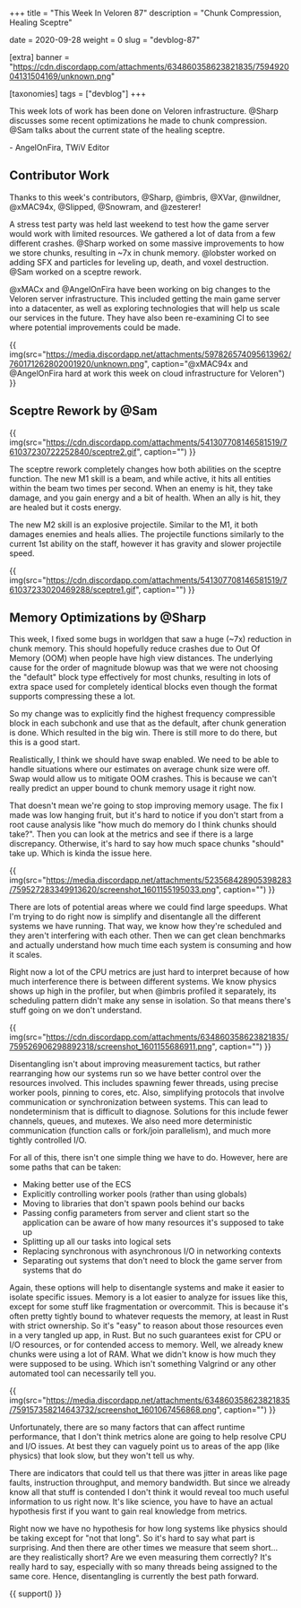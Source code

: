 +++
title = "This Week In Veloren 87"
description = "Chunk Compression, Healing Sceptre"

date = 2020-09-28
weight = 0
slug = "devblog-87"

[extra]
banner = "https://cdn.discordapp.com/attachments/634860358623821835/759492004131504169/unknown.png"

[taxonomies]
tags = ["devblog"]
+++

This week lots of work has been done on Veloren infrastructure. @Sharp discusses
some recent optimizations he made to chunk compression. @Sam talks about the
current state of the healing sceptre.

\- AngelOnFira, TWiV Editor

## Contributor Work

Thanks to this week's contributors, @Sharp, @imbris, @XVar, @nwildner, @xMAC94x,
@Slipped, @Snowram, and @zesterer!

A stress test party was held last weekend to test how the game server would work
with limited resources. We gathered a lot of data from a few different crashes.
@Sharp worked on some massive improvements to how we store chunks, resulting in
~7x in chunk memory. @lobster worked on adding SFX and particles for leveling
up, death, and voxel destruction. @Sam worked on a sceptre rework.

@xMACx and @AngelOnFira have been working on big changes to the Veloren server
infrastructure. This included getting the main game server into a datacenter, as
well as exploring technologies that will help us scale our services in the
future. They have also been re-examining CI to see where potential improvements
could be made.

{{
  img(src="https://media.discordapp.net/attachments/597826574095613962/760171262802001920/unknown.png",
  caption="@xMAC94x and @AngelOnFira hard at work this week on cloud
  infrastructure for Veloren")
}}

## Sceptre Rework by @Sam

{{
  img(src="https://cdn.discordapp.com/attachments/541307708146581519/761037230722252840/sceptre2.gif",
  caption="")
}}

The sceptre rework completely changes how both abilities on the sceptre
function. The new M1 skill is a beam, and while active, it hits all entities
within the beam two times per second. When an enemy is hit, they take damage,
and you gain energy and a bit of health. When an ally is hit, they are healed
but it costs energy.

The new M2 skill is an explosive projectile. Similar to the M1, it both damages
enemies and heals allies. The projectile functions similarly to the current 1st
ability on the staff, however it has gravity and slower projectile speed.

{{
  img(src="https://cdn.discordapp.com/attachments/541307708146581519/761037233020469288/sceptre1.gif",
  caption="")
}}

## Memory Optimizations by @Sharp

This week, I fixed some bugs in worldgen that saw a huge (~7x) reduction in
chunk memory. This should hopefully reduce crashes due to Out Of Memory (OOM)
when people have high view distances. The underlying cause for the order of
magnitude blowup was that we were not choosing the "default" block type
effectively for most chunks, resulting in lots of extra space used for
completely identical blocks even though the format supports compressing these a
lot.

So my change was to explicitly find the highest frequency compressible block in
each subchonk and use that as the default, after chunk generation is done. Which
resulted in the big win. There is still more to do there, but this is a good
start.

Realistically, I think we should have swap enabled. We need to be able to handle
situations where our estimates on average chunk size were off. Swap would allow
us to mitigate OOM crashes. This is because we can't really predict an upper
bound to chunk memory usage it right now.

That doesn't mean we're going to stop improving memory usage. The fix I made was
low hanging fruit, but it's hard to notice if you don't start from a root cause
analysis like "how much do memory do I think chunks should take?". Then you can
look at the metrics and see if there is a large discrepancy. Otherwise, it's
hard to say how much space chunks "should" take up. Which is kinda the issue
here.

{{
  img(src="https://media.discordapp.net/attachments/523568428905398283/759527283349913620/screenshot_1601155195033.png",
  caption="")
}}

There are lots of potential areas where we could find large speedups. What I'm
trying to do right now is simplify and disentangle all the different systems we
have running. That way, we know how they're scheduled and they aren't
interfering with each other. Then we can get clean benchmarks and actually
understand how much time each system is consuming and how it scales.

Right now a lot of the CPU metrics are just hard to interpret because of how
much interference there is between different systems. We know physics shows up
high in the profiler, but when @imbris profiled it separately, its scheduling
pattern didn't make any sense in isolation. So that means there's stuff going on
we don't understand.

{{
  img(src="https://cdn.discordapp.com/attachments/634860358623821835/759526906298892318/screenshot_1601155686911.png",
  caption="")
}}

Disentangling isn't about improving measurement tactics, but rather rearranging
how our systems run so we have better control over the resources involved. This
includes spawning fewer threads, using precise worker pools, pinning to cores,
etc. Also, simplifying protocols that involve communication or synchronization
between systems. This can lead to nondeterminism that is difficult to diagnose.
Solutions for this include fewer channels, queues, and mutexes. We also need
more deterministic communication (function calls or fork/join parallelism), and
much more tightly controlled I/O.

For all of this, there isn't one simple thing we have to do. However, here are
some paths that can be taken:

- Making better use of the ECS
- Explicitly controlling worker pools (rather than using globals)
- Moving to libraries that don't spawn pools behind our backs
- Passing config parameters from server and client start so the application can
  be aware of how many resources it's supposed to take up
- Splitting up all our tasks into logical sets
- Replacing synchronous with asynchronous I/O in networking contexts
- Separating out systems that don't need to block the game server from systems
  that do

Again, these options will help to disentangle systems and make it easier to
isolate specific issues. Memory is a lot easier to analyze for issues like this,
except for some stuff like fragmentation or overcommit. This is because it's
often pretty tightly bound to whatever requests the memory, at least in Rust
with strict ownership. So it's "easy" to reason about those resources even in a
very tangled up app, in Rust. But no such guarantees exist for CPU or I/O
resources, or for contended access to memory. Well, we already knew chunks were
using a lot of RAM. What we didn't know is how much they were supposed to be
using. Which isn't something Valgrind or any other automated tool can
necessarily tell you.

{{
  img(src="https://media.discordapp.net/attachments/634860358623821835/759157358214643732/screenshot_1601067456868.png",
  caption="")
}}

Unfortunately, there are so many factors that can affect runtime performance,
that I don't think metrics alone are going to help resolve CPU and I/O issues.
At best they can vaguely point us to areas of the app (like physics) that look
slow, but they won't tell us why.

There are indicators that could tell us that there was jitter in areas like page
faults, instruction throughput, and memory bandwidth. But since we already know
all that stuff is contended I don't think it would reveal too much useful
information to us right now. It's like science, you have to have an actual
hypothesis first if you want to gain real knowledge from metrics.

Right now we have no hypothesis for how long systems like physics should be
taking except for "not that long". So it's hard to say what part is surprising.
And then there are other times we measure that seem short... are they
realistically short? Are we even measuring them correctly? It's really hard to
say, especially with so many threads being assigned to the same core. Hence,
disentangling is currently the best path forward.

{{ support() }}
